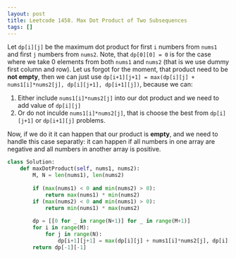 ```yaml
---
layout: post
title: Leetcode 1458. Max Dot Product of Two Subsequences
tags: []
---
```


Let ```dp[i][j]``` be the maximum dot product for first ```i``` numbers from ```nums1``` and first ```j``` numbers from ```nums2```. Note, that ```dp[0][0] = 0``` is for the case where we take 0 elements from both ```nums1``` and ```nums2``` (that is we use dummy first column and row). Let us forgot for the moment, that product need to be **not empty**, then we can just use ```dp[i+1][j+1] = max(dp[i][j] + nums1[i]*nums2[j], dp[i][j+1], dp[i+1][j])```, because we can:
1. Either include ```nums1[i]*nums2[j]``` into our dot product and we need to add value of ```dp[i][j]```
2. Or do not inculde ```nums1[i]*nums2[j]```, that is choose the best from ```dp[i][j+1]``` or ```dp[i+1][j]``` problems.

Now, if we do it it can happen that our product is **empty**, and we need to handle this case separatly: it can happen if all numbers in one array are negative and all numbers in another array is positive.

```python
class Solution:
    def maxDotProduct(self, nums1, nums2):
        M, N = len(nums1), len(nums2)
		
        if (max(nums1) < 0 and min(nums2) > 0):
            return max(nums1) * min(nums2) 
        if (max(nums2) < 0 and min(nums1) > 0):
            return min(nums1) * max(nums2)         
			
        dp = [[0 for _ in range(N+1)] for _ in range(M+1)]
        for i in range(M):
            for j in range(N):
                dp[i+1][j+1] = max(dp[i][j] + nums1[i]*nums2[j], dp[i][j+1], dp[i+1][j])
        return dp[-1][-1]
```
